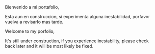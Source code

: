 Bienvenido a mi portafolio,

Esta aun en construccion, si experimenta alguna inestabilidad, porfavor vuelva a revisarlo mas tarde.


Welcome to my porfolio,

It's still under construction, if you experience inestability, please check back later and it will be most likely be fixed.
  
